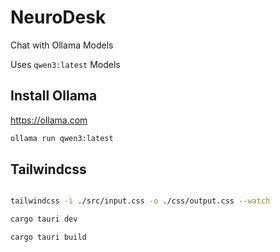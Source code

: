 # NeuroDesk

 Chat with Ollama Models

 Uses `qwen3:latest` Models


 ## Install Ollama
 https://ollama.com

 ```bash
 ollama run qwen3:latest
 ```

## Tailwindcss

```bash

tailwindcss -i ./src/input.css -o ./css/output.css --watch

```
```bash
cargo tauri dev

```


```bash
cargo tauri build
```
